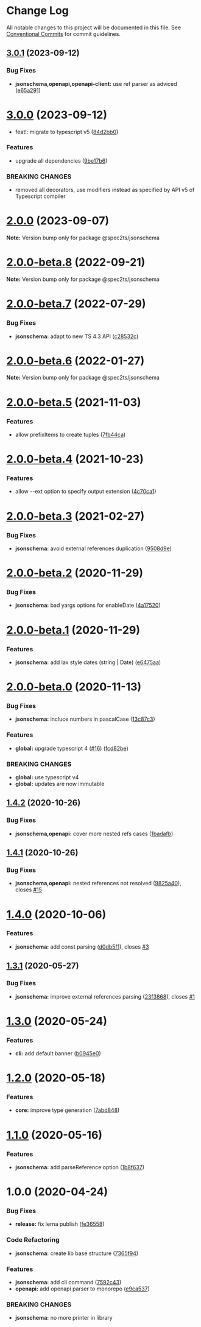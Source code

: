 # Change Log

All notable changes to this project will be documented in this file.
See [Conventional Commits](https://conventionalcommits.org) for commit guidelines.

## [3.0.1](https://github.com/touchifyapp/spec2ts/compare/@spec2ts/jsonschema@3.0.0...@spec2ts/jsonschema@3.0.1) (2023-09-12)


### Bug Fixes

* **jsonschema,openapi,openapi-client:** use ref parser as adviced ([e65a291](https://github.com/touchifyapp/spec2ts/commit/e65a2919f9d37ffdea773132dd906fca11b6240b))





# [3.0.0](https://github.com/touchifyapp/spec2ts/compare/@spec2ts/jsonschema@2.0.0...@spec2ts/jsonschema@3.0.0) (2023-09-12)


* feat!: migrate to typescript v5 ([84d2bb0](https://github.com/touchifyapp/spec2ts/commit/84d2bb0719f63dbff334bf8ba83b89501e18aeff))


### Features

* upgrade all dependencies ([9be17b6](https://github.com/touchifyapp/spec2ts/commit/9be17b69e2bd5d910bbaa88d4e2f161628fa4135))


### BREAKING CHANGES

* removed all decorators, use modifiers instead as specified by API v5 of Typescript compiler





# [2.0.0](https://github.com/touchifyapp/spec2ts/compare/@spec2ts/jsonschema@2.0.0-beta.8...@spec2ts/jsonschema@2.0.0) (2023-09-07)

**Note:** Version bump only for package @spec2ts/jsonschema





# [2.0.0-beta.8](https://github.com/touchifyapp/spec2ts/compare/@spec2ts/jsonschema@2.0.0-beta.7...@spec2ts/jsonschema@2.0.0-beta.8) (2022-09-21)

**Note:** Version bump only for package @spec2ts/jsonschema





# [2.0.0-beta.7](https://github.com/touchifyapp/spec2ts/compare/@spec2ts/jsonschema@2.0.0-beta.6...@spec2ts/jsonschema@2.0.0-beta.7) (2022-07-29)


### Bug Fixes

* **jsonschema:** adapt to new TS 4.3 API ([c28532c](https://github.com/touchifyapp/spec2ts/commit/c28532c21643eda990abf8833c2027eb0a27a6a5))





# [2.0.0-beta.6](https://github.com/touchifyapp/spec2ts/compare/@spec2ts/jsonschema@2.0.0-beta.5...@spec2ts/jsonschema@2.0.0-beta.6) (2022-01-27)

**Note:** Version bump only for package @spec2ts/jsonschema





# [2.0.0-beta.5](https://github.com/touchifyapp/spec2ts/compare/@spec2ts/jsonschema@2.0.0-beta.4...@spec2ts/jsonschema@2.0.0-beta.5) (2021-11-03)


### Features

* allow prefixItems to create tuples ([7fb44ca](https://github.com/touchifyapp/spec2ts/commit/7fb44ca88c14623392f1d6076b390370da9e0a69))





# [2.0.0-beta.4](https://github.com/touchifyapp/spec2ts/compare/@spec2ts/jsonschema@2.0.0-beta.3...@spec2ts/jsonschema@2.0.0-beta.4) (2021-10-23)


### Features

* allow --ext option to specify output extension ([4c70ca1](https://github.com/touchifyapp/spec2ts/commit/4c70ca13f3fc12ce1fd16c0430c7f90f90b0ed64))





# [2.0.0-beta.3](https://github.com/touchifyapp/spec2ts/compare/@spec2ts/jsonschema@2.0.0-beta.2...@spec2ts/jsonschema@2.0.0-beta.3) (2021-02-27)


### Bug Fixes

* **jsonschema:** avoid external references duplication ([9508d9e](https://github.com/touchifyapp/spec2ts/commit/9508d9eee0ae19523d03a2874bad73808ec5bf71))





# [2.0.0-beta.2](https://github.com/touchifyapp/spec2ts/compare/@spec2ts/jsonschema@2.0.0-beta.1...@spec2ts/jsonschema@2.0.0-beta.2) (2020-11-29)


### Bug Fixes

* **jsonschema:** bad yargs options for enableDate ([4a17520](https://github.com/touchifyapp/spec2ts/commit/4a17520cbc95c18354860750da1e3344dd66865f))





# [2.0.0-beta.1](https://github.com/touchifyapp/spec2ts/compare/@spec2ts/jsonschema@2.0.0-beta.0...@spec2ts/jsonschema@2.0.0-beta.1) (2020-11-29)


### Features

* **jsonschema:** add lax style dates (string | Date) ([e6475aa](https://github.com/touchifyapp/spec2ts/commit/e6475aa84d0330457c91e2d0e32911ce66135cec))





# [2.0.0-beta.0](https://github.com/touchifyapp/spec2ts/compare/@spec2ts/jsonschema@1.4.2...@spec2ts/jsonschema@2.0.0-beta.0) (2020-11-13)


### Bug Fixes

* **jsonschema:** incluce numbers in pascalCase ([13c87c3](https://github.com/touchifyapp/spec2ts/commit/13c87c3d5d5a7c550e46d9cddfc9de617c6263b6))


### Features

* **global:** upgrade typescript 4 ([#16](https://github.com/touchifyapp/spec2ts/issues/16)) ([fcd82be](https://github.com/touchifyapp/spec2ts/commit/fcd82be93be3986a2f723680f1c52818eb7ba1bc))


### BREAKING CHANGES

* **global:** use typescript v4
* **global:** updates are now immutable





## [1.4.2](https://github.com/touchifyapp/spec2ts/compare/@spec2ts/jsonschema@1.4.1...@spec2ts/jsonschema@1.4.2) (2020-10-26)


### Bug Fixes

* **jsonschema,openapi:** cover more nested refs cases ([1badafb](https://github.com/touchifyapp/spec2ts/commit/1badafbe0865a186ef5fc92bfc0ab5b334d4fa6e))





## [1.4.1](https://github.com/touchifyapp/spec2ts/compare/@spec2ts/jsonschema@1.4.0...@spec2ts/jsonschema@1.4.1) (2020-10-26)


### Bug Fixes

* **jsonschema,openapi:** nested references not resolved ([9825a40](https://github.com/touchifyapp/spec2ts/commit/9825a405630c101e7a70452ce3a18e02ccad9ce8)), closes [#15](https://github.com/touchifyapp/spec2ts/issues/15)





# [1.4.0](https://github.com/touchifyapp/spec2ts/compare/@spec2ts/jsonschema@1.3.1...@spec2ts/jsonschema@1.4.0) (2020-10-06)


### Features

* **jsonschema:** add const parsing ([d0db5f1](https://github.com/touchifyapp/spec2ts/commit/d0db5f1dac8a020a99407a942c3a39abc3a89a48)), closes [#3](https://github.com/touchifyapp/spec2ts/issues/3)





## [1.3.1](https://github.com/touchifyapp/spec2ts/compare/@spec2ts/jsonschema@1.3.0...@spec2ts/jsonschema@1.3.1) (2020-05-27)


### Bug Fixes

* **jsonschema:** improve external references parsing ([23f3868](https://github.com/touchifyapp/spec2ts/commit/23f3868980a78ad880237dfdff829e7b3e5a4d6e)), closes [#1](https://github.com/touchifyapp/spec2ts/issues/1)





# [1.3.0](https://github.com/touchifyapp/spec2ts/compare/@spec2ts/jsonschema@1.2.0...@spec2ts/jsonschema@1.3.0) (2020-05-24)


### Features

* **cli:** add default banner ([b0945e0](https://github.com/touchifyapp/spec2ts/commit/b0945e08b2c1da4dc494dca1890d491768a13e60))





# [1.2.0](https://github.com/touchifyapp/spec2ts/compare/@spec2ts/jsonschema@1.1.0...@spec2ts/jsonschema@1.2.0) (2020-05-18)


### Features

* **core:** improve type generation ([7abd848](https://github.com/touchifyapp/spec2ts/commit/7abd84800ce27d81a7868d4ec0a67f28bf26b355))





# [1.1.0](https://github.com/touchifyapp/spec2ts/compare/@spec2ts/jsonschema@1.0.0...@spec2ts/jsonschema@1.1.0) (2020-05-16)


### Features

* **jsonschema:** add parseReference option ([1b8f637](https://github.com/touchifyapp/spec2ts/commit/1b8f637725bc3e4a4499656d5dbd213ddaecd860))





# 1.0.0 (2020-04-24)


### Bug Fixes

* **release:** fix lerna publish ([fe36558](https://github.com/touchifyapp/spec2ts/commit/fe36558a1a2742e2e3d99aa08061ab9be0cf03f2))


### Code Refactoring

* **jsonschema:** create lib base structure ([7365f94](https://github.com/touchifyapp/spec2ts/commit/7365f94ae0d32a3ef427dce02891c602f98a5edc))


### Features

* **jsonschema:** add cli command ([7592c43](https://github.com/touchifyapp/spec2ts/commit/7592c439be99fabb97cc270aa7a09794ee86f738))
* **openapi:** add openapi parser to monorepo ([e9ca537](https://github.com/touchifyapp/spec2ts/commit/e9ca5375e2692f909d32eacae653f918cd348040))


### BREAKING CHANGES

* **jsonschema:** no more printer in library
